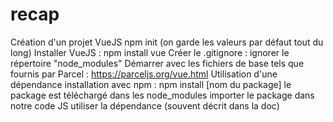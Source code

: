 # recap

Création d'un projet VueJS
npm init (on garde les valeurs par défaut tout du long)
Installer VueJS : npm install vue
Créer le .gitignore : ignorer le répertoire "node_modules"
Démarrer avec les fichiers de base tels que fournis par Parcel : https://parceljs.org/vue.html
Utilisation d'une dépendance
installation avec npm : npm install [nom du package]
le package est téléchargé dans les node_modules
importer le package dans notre code JS
utiliser la dépendance (souvent décrit dans la doc)


